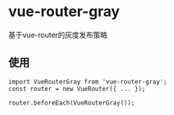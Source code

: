 # vue-router-gray
基于vue-router的灰度发布策略

## 使用

```
import VueRouterGray from 'vue-router-gray';
const router = new VueRouter({ ... });

router.beforeEach(VueRouterGray());
```
